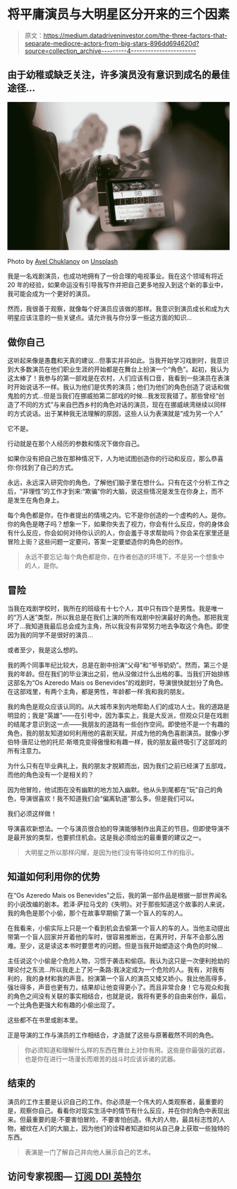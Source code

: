 # 将平庸演员与大明星区分开来的三个因素

> 原文：<https://medium.datadriveninvestor.com/the-three-factors-that-separate-mediocre-actors-from-big-stars-896dd694620d?source=collection_archive---------4----------------------->

## 由于幼稚或缺乏关注，许多演员没有意识到成名的最佳途径…

![](img/0bbaa16aa3264e1ca85f087ca6e4d64a.png)

Photo by [Avel Chuklanov](https://unsplash.com/@chuklanov?utm_source=medium&utm_medium=referral) on [Unsplash](https://unsplash.com?utm_source=medium&utm_medium=referral)

我是一名戏剧演员，也成功地拥有了一份合理的电视事业。我在这个领域有将近 20 年的经验，如果命运没有引导我写作并把自己更多地投入到这个新的事业中，我可能会成为一个更好的演员。

然而，我很善于观察，就像每个好演员应该做的那样。我意识到演员成长和成为大明星应该注意的一些关键点。请允许我与你分享一些这方面的知识…

## 做你自己

这听起来像是愚蠢和天真的建议…但事实并非如此。当我开始学习戏剧时，我意识到大多数演员在他们职业生涯的开始都是在舞台上扮演一个“角色”。起初，我认为这太棒了！我参与的第一部戏是在农村，人们应该有口音，我看到一些演员在表演时开始说话不一样。我认为他们是优秀的演员；他们为他们的角色创造了说话和做鬼脸的方式…但是当我们在挪威拍第二部戏的时候…我发现我错了。那些曾经“创造了不同的方式”与来自巴西乡村的角色对话的演员，现在在挪威峡湾继续以同样的方式说话。出于某种我无法理解的原因，这些人认为表演就是“成为另一个人”

它不是。

行动就是在那个人经历的参数和情况下做你自己。

如果你没有把自己放在那种情况下，人为地试图创造你的行动和反应，那么恭喜你:你找到了自己的方式。

永远，永远深入研究你的角色，了解他们脑子里在想什么。只有在这个分析工作之后，“非理性”的工作才到来:“欺骗”你的大脑，说这些情况是发生在你身上，而不是发生在角色身上。

每个角色都是你，在作者提出的情境之内。它不是你创造的一个虚构的人。是你。你的角色是瞎子吗？想象一下，如果你失去了视力，你会有什么反应，你的身体会有什么反应，你会如何对待你认识的人，你会羞于寻求帮助吗？你会呆在家里还是冒险上街？这些问题一定要问，答案一定要塑造你的角色的创作。

> 永远不要忘记:每个角色都是你，在作者创造的环境下。不是另一个想象中的人，是你。

## 冒险

当我在戏剧学校时，我所在的班级有十七个人，其中只有四个是男性。我是唯一的“万人迷”类型，所以我总是在我们上演的所有戏剧中扮演最好的角色。那把我宠坏了…我知道我最后总会成为主角，所以我没有非常努力地去争取这个角色。即使因为我的同学不是很好的演员…

或者至少，我是这么想的。

我的两个同事年纪比较大，总是在剧中扮演“父母”和“爷爷奶奶”。然而，第三个是我的年龄。但在我们的毕业演出之前，他从没做过什么出格的事。当我们开始排练这部名为“Os Azeredo Mais os Benevides”的戏剧时，导演很快就划分了角色。在这部戏里，有两个主角，都是男性，年龄都一样:我和我的朋友。

我的角色是观众应该认同的。从大城市来到内地帮助人们的成功人士。我的道路是明显的；我是“英雄”——在引号中，因为事实上，我是大反派，但观众只是在戏剧的结尾才意识到这一点——我朋友的道路有一些创作空间。即使他不是一个有趣的角色，我的朋友知道如何利用他的喜剧天赋，并成为他的角色喜剧演员。就像小罗伯特·唐尼让他的托尼·斯塔克变得傲慢和有趣一样，我的朋友最终吸引了这部戏的所有注意力。

为什么只有在毕业典礼上，我的朋友才脱颖而出，因为我们之前已经演了五部戏，而他的角色没有一个是相关的？

因为他冒险，他试图在没有幽默的地方加入幽默。他从头到尾都在“玩”自己的角色，导演很喜欢！我不知道我们会“偏离轨道”那么多。但是我们可以。

我们必须这样做！

导演喜欢新想法。一个与演员很合拍的导演能够制作出真正的节目。但即使导演不是最开放的类型，也要抓住机会。这是我必须给出的最重要的建议之一。

> 大明星之所以那样闪耀，是因为他们没有等待如何工作的指示。

## 知道如何利用你的优势

在“Os Azeredo Mais os Benevides”之后，我的第一部作品是根据一部世界闻名的小说改编的剧本。若泽·萨拉马戈的《失明》。对于那些知道这个故事的人来说，我的角色是那个小偷，那个在故事早期偷了第一个盲人的车的人。

在我看来，小偷实际上只是一个看到机会去偷第一个盲人的车的人。当他主动提出带第一个盲人回家并开着他的车时，很容易推断出，在离开时，开车不会那么困难。至少，这是读这本书时要思考的问题。但是当我开始塑造这个角色的时候…

主任说这个小偷是个危险人物，习惯于袭击和偷窃。我认为这只是一次便利抢劫的理论付之东流…所以我走上了另一条路:我决定成为一个危险的人。我有，对我有利的，我的身材和我的声音。扮演第一个盲人的演员又矮又娇小。我比他高得多，强壮得多，声音也更有力，结果却让他变得更小了。而且非常合身！它与观众和我的角色之间没有关联的事实相结合，也就是说，我将有更多的自由来创作，最后，一个比角色更强大和有趣的小偷出现了。

这些都不在书里或剧本里。

正是导演的工作与演员的工作相结合，才造就了这些与原著截然不同的角色。

> 你必须知道和理解什么样的东西在舞台上对你有用。这些是你最强的武器，也是你在进行一场漫长而艰苦的战斗时应该诉诸的武器。

## 结束的

演员的工作主要是认识自己的工作。你必须是一个伟大的人类观察者，最重要的是，观察你自己。看看你对现实生活中的情节有什么反应，并在你的角色中表现出来。但最重要的是:不要害怕冒险，不要害怕创造。伟大的人物，最具标志性的人物，被纹在人们的大脑上，因为他们的诠释者知道如何从自己身上获取一些独特的东西。

> 表演是一门了解自己并向他人展示自己的艺术。

## 访问专家视图— [订阅 DDI 英特尔](https://datadriveninvestor.com/ddi-intel)